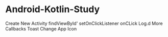# Android-Kotlin-Study

Create New Activity 
findViewById'
setOnClickListener
onCLick
Log.d
More Callbacks
Toast
Change App Icon

